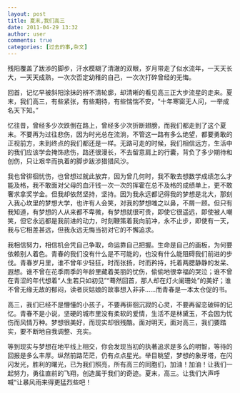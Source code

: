 ```yaml
---
layout: post
title: 夏末,我们高三
date: 2011-04-29 13:32
author: user
comments: true
categories: [过去的事,杂文]
---
```

残阳覆盖了跋涉的脚步，汗水模糊了清澈的双眼，岁月带走了似水流年，一天天长大，一天天成熟，一次次否定幼稚的自己，一次次打碎曾经的无悔。

回首，记忆早被斜阳涂抹的辨不清轮廓，却清晰的看见高三正大步流星的走来。夏末，我们高三，有些紧张，有些期待，有些惴惴不安，“十年寒窗无人问，一举成名天下知。”

忆往昔，曾经多少次跌倒在路上，曾经多少次折断翅膀，而我们都走到了这个夏末。不要再为过往悲伤，因为时光总在流淌，不管这一路有多么绝望，都要勇敢的正视前方，未到终点的我们都还是一样。无路可走的时候，我们相信远方，生活中的我们应该学会掩饰悲伤，路还很漫长，不去留意肩上的行囊，背负了多少期待和创伤，只让艰辛而执着的脚步跋涉猎猎风沙。

我也曾徘徊忧伤，也曾想过就此放弃，因为曾几何时，我不敢去想数学成绩怎么才能及格，我不敢面对父母的血汗钱一次一次的挥霍在总不及格的成绩单上，更不敢奢求拿奖学金。但我却依然坚持，坚持。因为我永远都记得我的梦想是北大，那刻入我心坎里的梦想大学，也许有人会笑，对我的梦想嗤之以鼻，不屑一顾。但只有我知道，有梦想的人从来都不卑微，有梦想就很可贵，即使它很遥远，即使被人嘲笑，但它永远都是我前进的动力，时刻鞭策着我向前冲，永不止步，即使有一天，我与它相差甚远，但我永远无悔当初对它的不懈追求。

我相信努力，相信机会凭自己争取，命运靠自己把握。生命是自己的画板，为何要依赖别人着色。青春的我们没有什么是不可能的，也没有什么能阻碍我们前进的步伐。青春岁月里，谁不曾年少轻狂，时而张扬，时而矜持，托着两腮静静的发呆、遐想。谁不曾在花季雨季的年龄里藏着美丽的忧伤，偷偷地很幸福的哭泣；谁不曾在青涩的年代想着“人生若只如初见”“蓦然回首，那人却在灯火阑珊处”的美好；谁不曾无缘无故的郁闷，读者灰姑娘的故事想入非非……而青春是一本太仓促的书。

高三，我们已经不是懵懂的小孩子，不要再徘徊沉寂的心灵，不要再留恋破碎的记忆。青春不是小说，坚硬的城市里没有柔软的爱情，生活不是林黛玉，不会因为忧伤而风情万种。梦想很美好，而现实却很残酷。面对明天，面对高三，我们要踏实，要不断地自我调整、充实。

等到现实与梦想在地平线上相交，你会发现当初的执著追求是多么的明智，等待的回报是多么丰厚。纵然前路茫茫，仍有点点星光。举目眺望，梦想的象牙塔，在闪闪发光，胜利的曙光，已为我们照亮，所有高三的同胞们，加油！加油！让我们一起努力，勇往直前的飞翔，创造属于我们的奇迹。夏末，高三。让我们大声呼喊“让暴风雨来得更猛烈些吧！